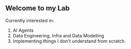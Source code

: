 
## Welcome to my Lab
Currently interested in:
1. AI Agents
2. Data Engineering, Infra and Data Modelling
3. Implementing things I don't understand from scratch.
